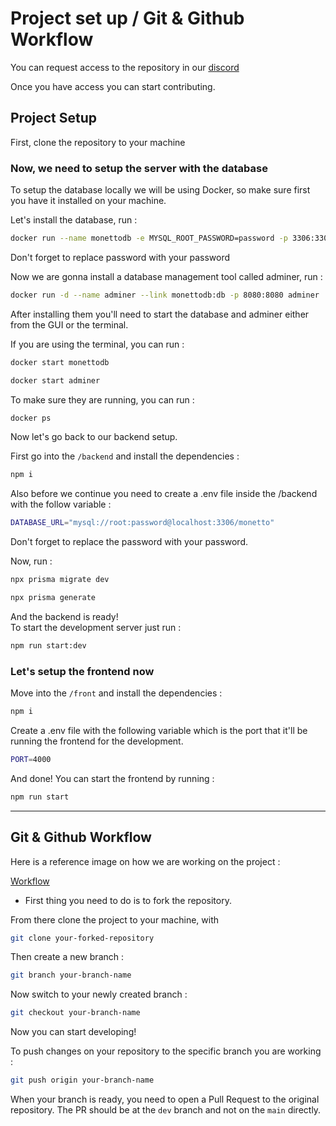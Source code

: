 # Project set up / Git & Github Workflow
You can request access to the repository in our [discord](https://discord.gg/XPKwtr4Zrn)

Once you have access you can start contributing.

## Project Setup

First, clone the repository to your machine
<br>

### Now, we need to setup the server with the database

To setup the database locally we will be using Docker, so make sure first you have it installed on your machine.

Let's install the database, run :
```bash
docker run --name monettodb -e MYSQL_ROOT_PASSWORD=password -p 3306:3306 -d mysql:latest
```
Don't forget to replace password with your password

Now we are gonna install a database management tool called adminer, run :
```bash
docker run -d --name adminer --link monettodb:db -p 8080:8080 adminer
```

After installing them you'll need to start the database and adminer either from the GUI or the terminal.

If you are using the terminal, you can run :
```bash
docker start monettodb
```
```bash
docker start adminer
```

To make sure they are running, you can run : 
```bash
docker ps
```

Now let's go back to our backend setup.

First go into the `/backend` and install the dependencies :
```bash
npm i
```

Also before we continue you need to create a .env file inside the /backend with the follow variable :
```bash
DATABASE_URL="mysql://root:password@localhost:3306/monetto"
```
Don't forget to replace the password with your password.

Now, run :
```bash
npx prisma migrate dev
```
```bash
npx prisma generate
```

And the backend is ready!<br>
To start the development server just run : 
```bash
npm run start:dev
```

### Let's setup the frontend now

Move into the `/front` and install the dependencies :

```bash
npm i
```

Create a .env file with the following variable which is the port that it'll be running the frontend for the development.

```bash
PORT=4000
```

And done! You can start the frontend by running : 
```bash
npm run start
```

---
## Git & Github Workflow

Here is a reference image on how we are working on the project :

[Workflow](https://cdn.discordapp.com/attachments/962136918383018035/984923946749157447/unknown.png)

- First thing you need to do is to fork the repository.

From there clone the project to your machine, with

```bash
git clone your-forked-repository
```

Then create a new branch :
```bash
git branch your-branch-name
```
Now switch to your newly created branch : 
```bash
git checkout your-branch-name
```

Now you can start developing!

To push changes on your repository to the specific branch you are working :
```bash
git push origin your-branch-name
```

When your branch is ready, you need to open a Pull Request to the original repository. The PR should be at the `dev` branch and not on the `main` directly.
